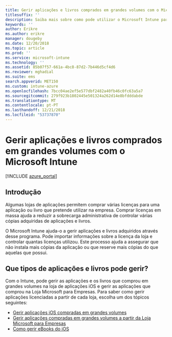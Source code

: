 ```yaml
---
title: Gerir aplicações e livros comprados em grandes volumes com o Microsoft Intune
titlesuffix: ''
description: Saiba mais sobre como pode utilizar o Microsoft Intune para gerir e monitorizar a utilização de aplicações e livros comprados em volume em lojas.
keywords: ''
author: Erikre
ms.author: erikre
manager: dougeby
ms.date: 12/20/2018
ms.topic: article
ms.prod: ''
ms.service: microsoft-intune
ms.technology: ''
ms.assetid: 85b07f57-661a-4bc8-87d2-7b446d5cf4d6
ms.reviewer: mghadial
ms.suite: ems
search.appverid: MET150
ms.custom: intune-azure
ms.openlocfilehash: 7bcc04ae2ef5e577dbf2482a40fb46c0fc63a5a7
ms.sourcegitcommit: 279f923b1802445e501324a262d14e8bfdddabde
ms.translationtype: MT
ms.contentlocale: pt-PT
ms.lasthandoff: 12/21/2018
ms.locfileid: "53737870"
---
```

# <a name="manage-volume-purchased-apps-and-books-with-microsoft-intune"></a>Gerir aplicações e livros comprados em grandes volumes com o Microsoft Intune

[!INCLUDE [azure_portal](./includes/azure_portal.md)]

## <a name="introduction"></a>Introdução

Algumas lojas de aplicações permitem comprar várias licenças para uma aplicação ou livro que pretende utilizar na empresa. Comprar licenças em massa ajuda a reduzir a sobrecarga administrativa de controlar várias cópias adquiridas de aplicações e livros.

O Microsoft Intune ajuda-o a gerir aplicações e livros adquiridos através desse programa. Pode importar informações sobre a licença da loja e controlar quantas licenças utilizou. Este processo ajuda a assegurar que não instala mais cópias da aplicação ou que reserve mais cópias do que aquelas que possui.

## <a name="which-types-of-apps-and-books-can-you-manage"></a>Que tipos de aplicações e livros pode gerir?

Com o Intune, pode gerir as aplicações e os livros que comprou em grandes volumes na loja de aplicações iOS e gerir as aplicações que comprou na Loja Microsoft para Empresas. Para saber como gerir aplicações licenciadas a partir de cada loja, escolha um dos tópicos seguintes:

- [Gerir aplicações iOS compradas em grandes volumes](vpp-apps-ios.md)
- [Gerir aplicações compradas em grandes volumes a partir da Loja Microsoft para Empresas](windows-store-for-business.md)
- [Como gerir eBooks do iOS](vpp-ebooks-ios.md)
